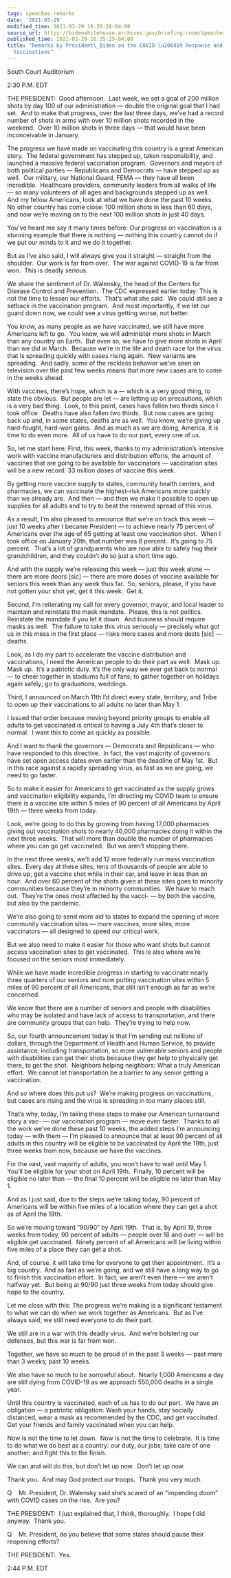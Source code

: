 ```yaml
---
tags: speeches-remarks
date: '2021-03-29'
modified_time: 2021-03-29 16:35:26-04:00
source_url: https://bidenwhitehouse.archives.gov/briefing-room/speeches-remarks/2021/03/29/remarks-by-president-biden-on-the-covid-19-response-and-the-state-of-vaccinations/
published_time: 2021-03-29 16:35:25-04:00
title: "Remarks by President\_Biden on the COVID-\u206019 Response and the State of\_\
  Vaccinations"
---
```

 
South Court Auditorium

  
2:30 P.M. EDT  
  
THE PRESIDENT:  Good afternoon.  Last week, we set a goal of 200 million
shots by day 100 of our administration — double the original goal that I
had set.  And to make that progress, over the last three days, we’ve had
a record number of shots in arms with over 10 million shots recorded in
the weekend.  Over 10 million shots in three days — that would have been
inconceivable in January.  
  
The progress we have made on vaccinating this country is a great
American story.  The federal government has stepped up, taken
responsibility, and launched a massive federal vaccination program. 
Governors and mayors of both political parties — Republicans and
Democrats — have stepped up as well.  Our military, our National Guard,
FEMA — they have all been incredible.  Healthcare providers, community
leaders from all walks of life — so many volunteers of all ages and
backgrounds stepped up as well.  And my fellow Americans, look at what
we have done the past 10 weeks.  No other country has come close: 100
million shots in less than 60 days, and now we’re moving on to the next
100 million shots in just 40 days.   
  
You’ve heard me say it many times before: Our progress on vaccination is
a stunning example that there is nothing — nothing this country cannot
do if we put our minds to it and we do it together.   
  
But as I’ve also said, I will always give you it straight — straight
from the shoulder.  Our work is far from over.  The war against COVID-19
is far from won.  This is deadly serious.  
  
We share the sentiment of Dr. Walensky, the head of the Centers for
Disease Control and Prevention.  The CDC expressed earlier today: This
is not the time to lessen our efforts.  That’s what she said.  We could
still see a setback in the vaccination program.  And most importantly,
if we let our guard down now, we could see a virus getting worse, not
better.   
  
You know, as many people as we have vaccinated, we still have more
Americans left to go.  You know, we will administer more shots in March
than any country on Earth.  But even so, we have to give more shots in
April than we did in March.  Because we’re in the life and death race
for the virus that is spreading quickly with cases rising again.  New
variants are spreading.  And sadly, some of the reckless behavior we’ve
seen on television over the past few weeks means that more new cases are
to come in the weeks ahead.  
  
With vaccines, there’s hope, which is a — which is a very good thing, to
state the obvious.  But people are let — are letting up on precautions,
which is a very bad thing.  Look, to this point, cases have fallen two
thirds since I took office.  Deaths have also fallen two thirds.  But
now cases are going back up and, in some states, deaths are as well. 
You know, we’re giving up hard-fought, hard-won gains.  And as much as
we are doing, America, it is time to do even more.  All of us have to do
our part, every one of us.   
  
So, let me start here: First, this week, thanks to my administration’s
intensive work with vaccine manufacturers and distribution efforts, the
amount of vaccines that are going to be available for vaccinators —
vaccination sites will be a new record: 33 million doses of vaccine this
week.   
  
By getting more vaccine supply to states, community health centers, and
pharmacies, we can vaccinate the highest-risk Americans more quickly
than we already are.  And then — and then we make it possible to open up
supplies for all adults and to try to beat the renewed spread of this
virus.  
  
As a result, I’m also pleased to announce that we’re on track this week
— just 10 weeks after I became President — to achieve nearly 75 percent
of Americans over the age of 65 getting at least one vaccination shot. 
When I took office on January 20th, that number was 8 percent.  It’s
going to 75 percent.  That’s a lot of grandparents who are now able to
safely hug their grandchildren, and they couldn’t do so just a short
time ago.  
  
And with the supply we’re releasing this week — just this week alone —
there are more doors \[sic\] — there are more doses of vaccine available
for seniors this week than any week thus far.  So, seniors, please, if
you have not gotten your shot yet, get it this week.  Get it.  
  
Second, I’m reiterating my call for every governor, mayor, and local
leader to maintain and reinstate the mask mandate.  Please, this is not
politics.  Reinstate the mandate if you let it down.  And business
should require masks as well.  The failure to take this virus seriously
— precisely what got us in this mess in the first place — risks more
cases and more dests \[sic\] — deaths.  
  
Look, as I do my part to accelerate the vaccine distribution and
vaccinations, I need the American people to do their part as well.  Mask
up.  Mask up.  It’s a patriotic duty. It’s the only way we ever get back
to normal — to cheer together in stadiums full of fans; to gather
together on holidays again safely; go to graduations, weddings.  
  
Third, I announced on March 11th I’d direct every state, territory, and
Tribe to open up their vaccinations to all adults no later than May 1.  
  
I issued that order because moving beyond priority groups to enable all
adults to get vaccinated is critical to having a July 4th that’s closer
to normal.  I want this to come as quickly as possible.   
  
And I want to thank the governors — Democrats and Republicans — who have
responded to this directive.  In fact, the vast majority of governors
have set open access dates even earlier than the deadline of May 1st. 
But in this race against a rapidly spreading virus, as fast as we are
going, we need to go faster.   
  
So to make it easier for Americans to get vaccinated as the supply grows
and vaccination eligibility expands, I’m directing my COVID team to
ensure there is a vaccine site within 5 miles of 90 percent of all
Americans by April 19th — three weeks from today.  
  
Look, we’re going to do this by growing from having 17,000 pharmacies
giving out vaccination shots to nearly 40,000 pharmacies doing it within
the next three weeks.  That will more than double the number of
pharmacies where you can go get vaccinated.  But we aren’t stopping
there.   
  
In the next three weeks, we’ll add 12 more federally run mass
vaccination sites.  Every day at these sites, tens of thousands of
people are able to drive up, get a vaccine shot while in their car, and
leave in less than an hour.  And over 60 percent of the shots given at
these sites goes to minority communities because they’re in minority
communities.  We have to reach out.  They’re the ones most affected by
the vacci- — by both the vaccine, but also by the pandemic.  
  
We’re also going to send more aid to states to expand the opening of
more community vaccination sites — more vaccines, more sites, more
vaccinators — all designed to speed our critical work.   
  
But we also need to make it easier for those who want shots but cannot
access vaccination sites to get vaccinated.  This is also where we’re
focused on the seniors most immediately.  
  
While we have made incredible progress in starting to vaccinate nearly
three quarters of our seniors and now putting vaccination sites within 5
miles of 90 percent of all Americans, that still isn’t enough as far as
we’re concerned.  
  
We know that there are a number of seniors and people with disabilities
who may be isolated and have lack of access to transportation, and there
are community groups that can help.  They’re trying to help now.  
  
So, our fourth announcement today is that I’m sending out millions of
dollars, through the Department of Health and Human Service, to provide
assistance, including transportation, so more vulnerable seniors and
people with disabilities can get their shots because they get help to
physically get there, to get the shot.  Neighbors helping neighbors:
What a truly American effort.  We cannot let transportation be a barrier
to any senior getting a vaccination.   
  
And so where does this put us?  We’re making progress on vaccinations,
but cases are rising and the virus is spreading in too many places
still. 

That’s why, today, I’m taking these steps to make our American
turnaround story a vac- — our vaccination program — move even faster. 
Thanks to all the work we’ve done these past 10 weeks, the added steps
I’m announcing today — with them — I’m pleased to announce that at least
90 percent of all adults in this country will be eligible to be
vaccinated by April the 19th, just three weeks from now, because we have
the vaccines. 

For the vast, vast majority of adults, you won’t have to wait until May
1.  You’ll be eligible for your shot on April 19th.  Finally, 10 percent
will be eligible no later than — the final 10 percent will be eligible
no later than May 1. 

And as I just said, due to the steps we’re taking today, 90 percent of
Americans will be within five miles of a location where they can get a
shot as of April the 19th. 

So we’re moving toward “90/90” by April 19th.  That is, by April 19,
three weeks from today, 90 percent of adults — people over 18 and over —
will be eligible get vaccinated.  Ninety percent of all Americans will
be living within five miles of a place they can get a shot. 

And, of course, it will take time for everyone to get their
appointment.  It’s a big country.  And as fast as we’re going, and we
still have a long way to go to finish this vaccination effort.  In fact,
we aren’t even there — we aren’t halfway yet.  But being at 90/90 just
three weeks from today should give hope to the country. 

Let me close with this: The progress we’re making is a significant
testament to what we can do when we work together as Americans.  But as
I’ve always said, we still need everyone to do their part. 

We still are in a war with this deadly virus.  And we’re bolstering our
defenses, but this war is far from won. 

Together, we have so much to be proud of in the past 3 weeks — past more
than 3 weeks; past 10 weeks. 

We also have so much to be sorrowful about.  Nearly 1,000 Americans a
day are still dying from COVID-19 as we approach 550,000 deaths in a
single year. 

Until this country is vaccinated, each of us has to do our part.  We
have an obligation — a patriotic obligation: Wash your hands, stay
socially distanced, wear a mask as recommended by the CDC, and get
vaccinated.  Get your friends and family vaccinated when you can help. 

Now is not the time to let down.  Now is not the time to celebrate.  It
is time to do what we do best as a country: our duty, our jobs; take
care of one another; and fight this to the finish. 

We can and will do this, but don’t let up now.  Don’t let up now. 

Thank you.  And may God protect our troops.  Thank you very much. 

Q    Mr. President, Dr. Walensky said she’s scared of an “impending
doom” with COVID cases on the rise.  Are you?

THE PRESIDENT:  I just explained that, I think, thoroughly.  I hope I
did anyway.  Thank you.

Q    Mr. President, do you believe that some states should pause their
reopening efforts?

THE PRESIDENT:  Yes.

2:44 P.M. EDT
